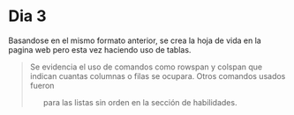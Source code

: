 # Dia 3
Basandose en el mismo formato anterior, se crea la hoja de vida en la pagina web pero esta vez haciendo uso de tablas.
>Se evidencia el uso de comandos como rowspan y colspan que indican cuantas columnas o filas se ocupara.
>Otros comandos usados fueron <ul> para las listas sin orden en la sección de habilidades. 
